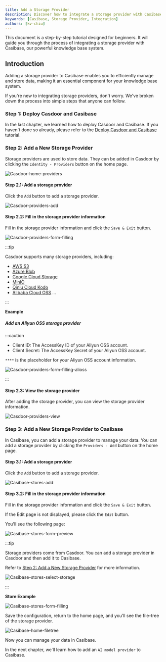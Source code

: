 ```yaml
---
title: Add a Storage Provider
description: Discover how to integrate a storage provider with Casibase.
keywords: [Casibase, Storage Provider, Integration]
authors: [kv-chiu]
---
```


This document is a step-by-step tutorial designed for beginners. It will guide you through the process of integrating a storage provider with Casibase, our powerful knowledge base system.

## Introduction

Adding a storage provider to Casibase enables you to efficiently manage and store data, making it an essential component for your knowledge base system.

If you're new to integrating storage providers, don't worry. We've broken down the process into simple steps that anyone can follow.

### Step 1: Deploy Casdoor and Casibase

In the last chapter, we learned how to deploy Casdoor and Casibase. If you haven't done so already, please refer to the [Deploy Casdoor and Casibase](./deploy-casdoor-and-casibase) tutorial.

### Step 2: Add a New Storage Provider

Storage providers are used to store data. They can be added in Casdoor by clicking the `Identity - Providers` button on the home page.

![Casdoor-home-providers](/img/walkthrough-guides/casdoor-home-providers.png)

#### Step 2.1: Add a storage provider

Click the `Add` button to add a storage provider.

![Casdoor-providers-add](/img/walkthrough-guides/casdoor-providers-add.png)

#### Step 2.2: Fill in the storage provider information

Fill in the storage provider information and click the `Save & Exit` button.

![Casdoor-providers-form-filling](/img/walkthrough-guides/casdoor-providers-form-filling.png)

:::tip

Casdoor supports many storage providers, including:

- [AWS S3](https://aws.amazon.com/s3/)
- [Azure Blob](https://azure.microsoft.com/en-us/products/storage/blobs)
- [Google Cloud Storage](https://cloud.google.com/storage)
- [MinIO](https://min.io/)
- [Qiniu Cloud Kodo](https://www.qiniu.com/)
- [Alibaba Cloud OSS](https://www.alibabacloud.com/product/oss)
...

:::

**Example**

##### Add an Aliyun OSS storage provider

:::caution

- Client ID: The AccessKey ID of your Aliyun OSS account.
- Client Secret: The AccessKey Secret of your Aliyun OSS account.

`****` is the placeholder for your Aliyun OSS account information.

![Casdoor-providers-form-filling-alioss](/img/walkthrough-guides/casdoor-providers-form-filling-alioss.png)

:::

#### Step 2.3: View the storage provider

After adding the storage provider, you can view the storage provider information.

![Casdoor-providers-view](/img/walkthrough-guides/casdoor-providers-view.png)

### Step 3: Add a New Storage Provider to Casibase

In Casibase, you can add a storage provider to manage your data. You can add a storage provider by clicking the `Providers - Add` button on the home page.

#### Step 3.1: Add a storage provider

Click the `Add` button to add a storage provider.

![Casibase-stores-add](/img/walkthrough-guides/casibase-stores-add.png)

#### Step 3.2: Fill in the storage provider information

Fill in the storage provider information and click the `Save & Exit` button.

If the Edit page is not displayed, please click the `Edit` button.

You'll see the following page:

![Casibase-stores-form-preview](/img/walkthrough-guides/casibase-stores-form-preview.png)

:::tip

Storage providers come from Casdoor. You can add a storage provider in Casdoor and then add it to Casibase.

Refer to [Step 2: Add a New Storage Provider](#step-2-add-a-new-storage-provider) for more information.

![Casibase-stores-select-storage](/img/walkthrough-guides/casibase-stores-select-storage.png)

:::

**Store Example**

![Casibase-stores-form-filling](/img/walkthrough-guides/casibase-stores-form-filling.png)

Save the configuration, return to the home page, and you'll see the file-tree of the storage provider.

![Casibase-home-filetree](/img/walkthrough-guides/casibase-home-filetree.png)

Now you can manage your data in Casibase.

In the next chapter, we'll learn how to add an `AI model provider` to Casibase.
